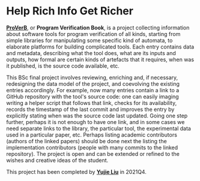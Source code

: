 # Help Rich Info Get Richer

**[ProVerB](http://slebok.github.io/proverb/)**, or **Program Verification Book**, is a project collecting information about software tools for program verification of all kinds, starting from simple libraries for manipulating some specific kind of automata, to elaborate platforms for building complicated tools. Each entry contains data and metadata, describing what the tool does, what are its inputs and outputs, how formal are certain kinds of artefacts that it requires, when was it published, is the source code available, etc.

This BSc final project involves reviewing, enriching and, if necessary, redesigning the data model of the project, and coevolving the existing entries accordingly. For example, now many entries contain a link to a GitHub repository with the tool's source code: one can easily imaging writing a helper script that follows that link, checks for its availability, records the timestamp of the last commit and improves the entry by explicitly stating when was the source code last updated. Going one step further, perhaps it is not enough to have one link, and in some cases we need separate links to the library, the particular tool, the experimental data used in a particular paper, etc. Perhaps listing academic contributors (authors of the linked papers) should be done next the listing the implementation contributors (people with many commits to the linked repository). The project is open and can be extended or refined to the wishes and creative ideas of the student.

This project has been completed by **[Yujie Liu](http://purl.utwente.nl/essays/91716)** in 2021Q4.
